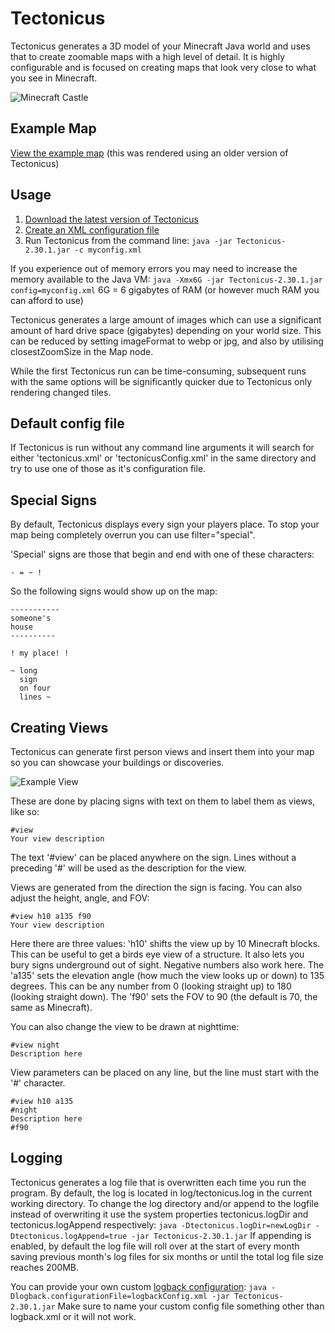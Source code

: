 Tectonicus
==========
Tectonicus generates a 3D model of your Minecraft Java world and uses that to create zoomable maps with a high level of detail.
It is highly configurable and is focused on creating maps that look very close to what you see in Minecraft.

![Minecraft Castle](/SourceData/FloatingCastle.png)

## Example Map
[View the example map](http://map.tectonicus.org/) (this was rendered using an older version of Tectonicus)

Usage
-----------
1. [Download the latest version of Tectonicus](https://github.com/tectonicus/tectonicus/releases)
2. [Create an XML configuration file](https://github.com/tectonicus/tectonicus/wiki/Creating-a-Tectonicus-config-file)
3. Run Tectonicus from the command line: `java -jar Tectonicus-2.30.1.jar -c myconfig.xml`

If you experience out of memory errors you may need to increase the memory available to the Java VM:
`java -Xmx6G -jar Tectonicus-2.30.1.jar config=myconfig.xml`
6G = 6 gigabytes of RAM (or however much RAM you can afford to use)

Tectonicus generates a large amount of images which can use a significant amount of hard drive space (gigabytes) depending on your world size. This can be reduced by setting imageFormat to webp or jpg, and also by utilising closestZoomSize in the Map node.

While the first Tectonicus run can be time-consuming, subsequent runs with the same options will be significantly quicker due to Tectonicus only rendering changed tiles.

## Default config file
If Tectonicus is run without any command line arguments it will search for either 'tectonicus.xml' or 'tectonicusConfig.xml' in the same directory and try to use one of those as it's configuration file.

## Special Signs

By default, Tectonicus displays every sign your players place.  To stop your map being completely overrun you can use filter="special".

'Special' signs are those that begin and end with one of these characters:
```
- = ~ !
```

So the following signs would show up on the map:
```
-----------
someone's
house
----------
```
```
! my place! !
```
```
~ long
  sign
  on four
  lines ~
```

## Creating Views

Tectonicus can generate first person views and insert them into your map so you can showcase your buildings or discoveries.

![Example View](/Docs/ExampleView.png)

These are done by placing signs with text on them to label them as views, like so:

```
#view
Your view description
```

The text '#view' can be placed anywhere on the sign. Lines without a preceding '#' will be used as the description for the view.

Views are generated from the direction the sign is facing. You can also adjust the height, angle, and FOV:
```
#view h10 a135 f90
Your view description
```

Here there are three values: 'h10' shifts the view up by 10 Minecraft blocks. This can be useful to get a birds eye view of a structure. It also lets you bury signs underground out of sight. Negative numbers  also work here.
The 'a135' sets the elevation angle (how much the view looks up or down) to 135 degrees. This can be any number from 0 (looking straight up) to 180 (looking straight down).
The 'f90' sets the FOV to 90 (the default is 70, the same as Minecraft).

You can also change the view to be drawn at nighttime:
```
#view night
Description here
```

View parameters can be placed on any line, but the line must start with the '#' character.
```
#view h10 a135
#night
Description here
#f90
```

## Logging

Tectonicus generates a log file that is overwritten each time you run the program. By default, the log is located in log/tectonicus.log in the current working directory.
To change the log directory and/or append to the logfile instead of overwriting it use the system properties tectonicus.logDir and tectonicus.logAppend respectively: 
`java -Dtectonicus.logDir=newLogDir -Dtectonicus.logAppend=true -jar Tectonicus-2.30.1.jar`
If appending is enabled, by default the log file will roll over at the start of every month saving previous month's log files for six months or until the total log file size reaches 200MB.

You can provide your own custom [logback configuration](https://logback.qos.ch/manual/configuration.html):
`java -Dlogback.configurationFile=logbackConfig.xml -jar Tectonicus-2.30.1.jar`
Make sure to name your custom config file something other than logback.xml or it will not work.
